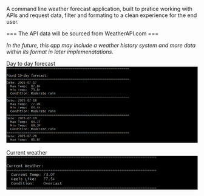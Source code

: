 A command line weather forecast application, built to pratice working with APIs and request data, filter and formating to a clean experience for the end user.

=== The API data will be sourced from WeatherAPI.com ===

_In the future, this app may include a weather history system and more data within its format in later implemenatations._

Day to day forecast
![alt text](<img/Screenshot 2025-07-17 021617.png>)

Current weather
![alt text](img/image.png)
